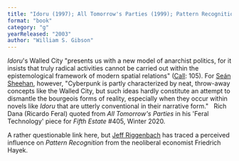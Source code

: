 ```yaml
---
title: "Idoru (1997); All Tomorrow's Parties (1999); Pattern Recognition (2003)"
format: "book"
category: "g"
yearReleased: "2003"
author: "William S. Gibson"
---
```

_Idoru_'s Walled City "presents us with a new model of anarchist politics, for it insists that truly radical activities cannot be carried out within the epistemological framework of modern spatial relations" (<a href="Shelley,%20Mary">Call</a>: 105).  For <a href="biblio.htm#Sheehan">Seán Sheehan</a>, however, "Cyberpunk is partly  characterized by neat, throw-away concepts like the Walled City, but such ideas  hardly constitute an attempt to dismantle the bourgeois forms of reality,  especially when they occur within novels like _Idoru_ that are utterly  conventional in their narrative form."
 
Rich Dana (Ricardo Feral) quoted from _All Tomorrow's Parties_ in his 'Feral Technology' piece for _Fifth Estate_ #405, Winter 2020.

A rather questionable link here, but <a href="http://mises.org/library/friedrich-hayek-and-american-science-fiction"> Jeff Riggenbach</a> has traced a perceived influence on _Pattern Recognition_  from the neoliberal economist Friedrich Hayek.
 
